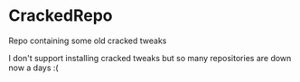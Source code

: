 # CrackedRepo
Repo containing some old cracked tweaks

I don't support installing cracked tweaks but so many repositories are down now a days :(
